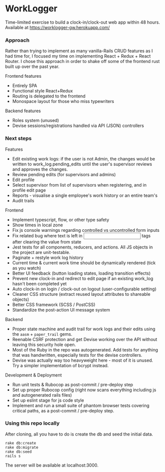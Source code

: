 # WorkLogger

Time-limited exercise to build a clock-in/clock-out web app within 48 hours.
Available at https://worklogger-gw.herokuapp.com/

### Approach

Rather than trying to implement as many vanilla-Rails CRUD features as I had time for, I focused my time on implementing React + Redux + React Router. I chose this approach in order to shake off some of the frontend rust built up over the past year.

Frontend features
* Entirely SPA
* Functional style React+Redux
* Routing is delegated to the frontend
* Monospace layout for those who miss typewriters

Backend features
* Roles system (unused)
* Devise sessions/registrations handled via API (JSON) controllers

### Next steps

Features
* Edit existing work logs: if the user is not Admin, the changes would be written to work_log.pending_edits until the user's supervisor reviews and approves the changes.
* Review pending edits (for supervisors and admins)
* Edit profile
* Select supervisor from list of supervisors when registering, and in profile edit page
* Reports - visualise a single employee's work history or an entire team's
* Audit trails

Frontend
* Implement typescript, flow, or other type safety
* Show times in local zone
* Fix js console warnings regarding controlled vs uncontrolled form inputs
* Fix related bug where text is left in <input> tags after clearing the value from state 
* Jest tests for all components, reducers, and actions. All JS objects in the project are unit-testable.
* Paginate + restyle work log history
* Current time & current work time should be dynamically rendered (tick as you watch)
* Better UI feedback (button loading states, loading transition effects)
* Prevent new clock-in and redirect to edit page if an existing work_log hasn't been completed yet
* Auto clock-in on login / clock-out on logout (user-configurable setting)
* Cleaner CSS structure (extract reused layout attributes to shareable objects)
* Better CSS framework (SCSS / PostCSS)
* Standardize the post-action UI message system

Backend
* Proper state machine and audit trail for work logs and their edits using the `aasm` + `paper_trail` gems.
* Reenable CSRF protection and get Devise working over the API without leaving this security hole open.
* Most of the Ruby in the repo was autogenerated. Add tests for anything that was handwritten, especially tests for the devise controllers.
* Devise was actually way too heavyweight here - most of it is unused. Try a simpler implementation of bcrypt instead.

Development & Deployment
* Run unit tests & Rubocop as post-commit / pre-deploy step
* Set up proper Rubocop config (right now scans everything including js and autogenerated rails files)
* Set up eslint stage for js code style
* Implement and run a small suite of phantom browser tests covering critical paths, as a post-commit / pre-deploy step. 

### Using this repo locally

After cloning, all you have to do is create the db and seed the initial data.
```
rake db:create
rake db:migrate
rake db:seed
rails s
```
The server will be available at localhost:3000.
